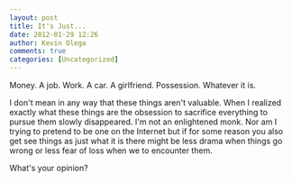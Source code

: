 ```yaml
---
layout: post
title: It's Just...
date: 2012-01-29 12:26
author: Kevin Olega
comments: true
categories: [Uncategorized]
---
```

Money. 
A job. 
Work. 
A car. 
A girlfriend. 
Possession. 
Whatever it is. 

I don't mean in any way that these things aren't valuable. When I realized exactly what these things are the obsession to sacrifice everything to pursue them slowly disappeared. I'm not an enlightened monk. Nor am I trying to pretend to be one on the Internet but if for some reason you also get see things as just what it is there might be less drama when things go wrong or less fear of loss when we to encounter them. 

What's your opinion?
